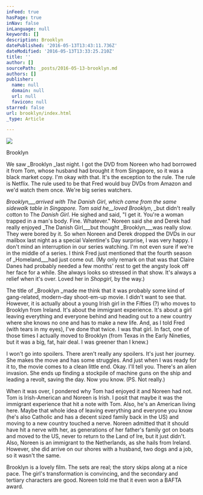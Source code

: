 ```yaml
---
inFeed: true
hasPage: true
inNav: false
inLanguage: null
keywords: []
description: Brooklyn
datePublished: '2016-05-13T13:43:11.736Z'
dateModified: '2016-05-13T13:33:25.210Z'
title: ''
author: []
sourcePath: _posts/2016-05-13-brooklyn.md
authors: []
publisher:
  name: null
  domain: null
  url: null
  favicon: null
starred: false
url: brooklyn/index.html
_type: Article

---
```

![](https://the-grid-user-content.s3-us-west-2.amazonaws.com/07350a74-5be3-46fa-8f4d-dc777361974c.jpg)

Brooklyn

We saw _Brooklyn _last night. I got the DVD from Noreen who had borrowed it from Tom, whose husband had brought it from Singapore, so it was a black market copy. I'm okay with that. It's the exception to the rule. The rule is Netflix. The rule used to be that Fred would buy DVDs from Amazon and we'd watch them once. We're big series watchers.

_Brooklyn___arrived with _The Danish Girl__, _which came from the same sidewalk table in Singapore. Tom said he__loved _Brooklyn__, _but didn't really cotton to The _Danish Girl_. He sighed and said, "I get it. You're a woman trapped in a man's body. Fine. Whatever." Noreen said she and Derek had really enjoyed _The Danish Girl___but thought _Brooklyn___was really slow. They were bored by it. So when Noreen and Derek dropped the DVDs in our mailbox last night as a special Valentine's Day surprise, I was very happy. I don't mind an interruption in our series watching. I'm not even sure if we're in the middle of a series. I think Fred just mentioned that the fourth season of _Homeland___had just come out. (My only remark on that was that Claire Danes had probably needed a few months' rest to get the angsty look off her face for a while. She always looks so stressed in that show. It's always a relief when it's over. Loved her in _Shopgirl_, by the way.)

The title of _Brooklyn _made me think that it was probably some kind of gang-related, modern-day shoot-em-up movie. I didn't want to see that. However, it is actually about a young Irish girl in the Fifties (?) who moves to Brooklyn from Ireland. It's about the immigrant experience. It's about a girl leaving everything and everyone behind and heading out to a new country where she knows no one and has to make a new life. And, as I told Fred (with tears in my eyes), I've done that twice. I was that girl. In fact, one of those times I actually moved to Brooklyn (from Texas in the Early Nineties, but it was a big, fat, hair deal. I was greener than I knew.)

I won't go into spoilers. There aren't really any spoilers. It's just her journey. She makes the move and has some struggles. And just when I was ready for it to, the movie comes to a clean little end. Okay. I'll tell you. There's an alien invasion. She ends up finding a stockpile of machine guns on the ship and leading a revolt, saving the day. Now you know. (PS. Not really.)

When it was over, I pondered why Tom had enjoyed it and Noreen had not. Tom is Irish-American and Noreen is Irish. I posit that maybe it was the immigrant experience that hit a note with Tom. Also, he's an American living here. Maybe that whole idea of leaving everything and everyone you know (he's also Catholic and has a decent sized family back in the US) and moving to a new country touched a nerve. Noreen admitted that it should have hit a nerve with her, as generations of her father's family got on boats and moved to the US, never to return to the Land of Ire, but it just didn't. Also, Noreen is an immigrant to the Netherlands, as she hails from Ireland. However, she did arrive on our shores with a husband, two dogs and a job, so it wasn't the same. 

Brooklyn is a lovely film. The sets are real; the story skips along at a nice pace. The girl's transformation is convincing, and the secondary and tertiary characters are good. Noreen told me that it even won a BAFTA award.